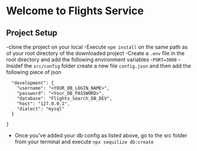 # Welcome to Flights Service

## Project Setup
-clone the project on your local
-Execute `npm install` on the same path as of your root directory of the downloaded project
-Create a `.env` file in the root directory and add the following environment variables
    -`PORT=3000`
-Insidef the `src/config` folder create a new file  `config.json` and then add the following piece of json
```{
  "development": {
    "username": "<YOUR_DB_LOGIN_NAME>",
    "password": "<Your_DB_PASSWORD>",
    "database": "Flights_Search_DB_DEV",
    "host": "127.0.0.1",
    "dialect": "mysql"
  }

}
```
- Once you've added your db  config as listed above, go to the src folder from your terminal and execute `npx sequilize db:create`



